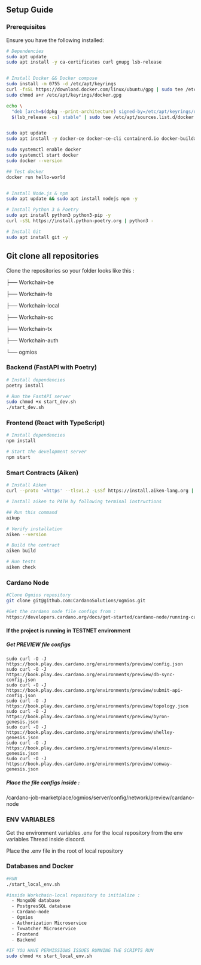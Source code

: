 ## **Setup Guide**

### **Prerequisites**
Ensure you have the following installed:

```sh
# Dependencies 
sudo apt update
sudo apt install -y ca-certificates curl gnupg lsb-release


# Install Docker && Docker compose 
sudo install -m 0755 -d /etc/apt/keyrings
curl -fsSL https://download.docker.com/linux/ubuntu/gpg | sudo tee /etc/apt/keyrings/docker.gpg > /dev/null
sudo chmod a+r /etc/apt/keyrings/docker.gpg

echo \
  "deb [arch=$(dpkg --print-architecture) signed-by=/etc/apt/keyrings/docker.gpg] https://download.docker.com/linux/ubuntu \
  $(lsb_release -cs) stable" | sudo tee /etc/apt/sources.list.d/docker.list > /dev/null


sudo apt update
sudo apt install -y docker-ce docker-ce-cli containerd.io docker-buildx-plugin docker-compose-plugin

sudo systemctl enable docker
sudo systemctl start docker
sudo docker --version

## Test docker
docker run hello-world


# Install Node.js & npm
sudo apt update && sudo apt install nodejs npm -y

# Install Python 3 & Poetry
sudo apt install python3 python3-pip -y
curl -sSL https://install.python-poetry.org | python3 -

# Install Git
sudo apt install git -y
```
## Git clone all repositories
Clone the repositories so your folder looks like this : 

├── Workchain-be

├── Workchain-fe

├── Workchain-local

├── Workchain-sc

├── Workchain-tx

├── Workchain-auth

└── ogmios


### **Backend (FastAPI with Poetry)**

```sh
# Install dependencies
poetry install

# Run the FastAPI server
sudo chmod +x start_dev.sh
./start_dev.sh
```

### **Frontend (React with TypeScript)**

```sh
# Install dependencies
npm install

# Start the development server
npm start
```

### **Smart Contracts (Aiken)**

```sh
# Install Aiken
curl --proto '=https' --tlsv1.2 -LsSf https://install.aiken-lang.org | sh

# Install aiken to PATH by following terminal instructions

## Run this command
aikup

# Verify installation
aiken --version

# Build the contract
aiken build

# Run tests
aiken check
```
### **Cardano Node**

```sh
#Clone Ogmios repository
git clone git@github.com:CardanoSolutions/ogmios.git

#Get the cardano node file configs from : 
https://developers.cardano.org/docs/get-started/cardano-node/running-cardano
```

#### If the project is running in TESTNET environment


##### Get PREVIEW file configs 
```
sudo curl -O -J https://book.play.dev.cardano.org/environments/preview/config.json
sudo curl -O -J https://book.play.dev.cardano.org/environments/preview/db-sync-config.json
sudo curl -O -J https://book.play.dev.cardano.org/environments/preview/submit-api-config.json
sudo curl -O -J https://book.play.dev.cardano.org/environments/preview/topology.json
sudo curl -O -J https://book.play.dev.cardano.org/environments/preview/byron-genesis.json
sudo curl -O -J https://book.play.dev.cardano.org/environments/preview/shelley-genesis.json
sudo curl -O -J https://book.play.dev.cardano.org/environments/preview/alonzo-genesis.json
sudo curl -O -J https://book.play.dev.cardano.org/environments/preview/conway-genesis.json
```
##### Place the file configs inside :
/cardano-job-marketplace/ogmios/server/config/network/preview/cardano-node


### ENV VARIABLES
Get the environment variables .env for the local repository from the env variables Thread inside discord.

Place the .env file in the root of local repository

### **Databases and Docker**
```sh 
#RUN 
./start_local_env.sh

#inside Workchain-local repository to initialize :
  - MongoDB database
  - PostgresSQL database
  - Cardano-node
  - Ogmios
  - Authorization Microservice
  - Txwatcher Microservice
  - Frontend
  - Backend

#IF YOU HAVE PERMISSIONS ISSUES RUNNING THE SCRIPTS RUN 
sudo chmod +x start_local_env.sh
```
